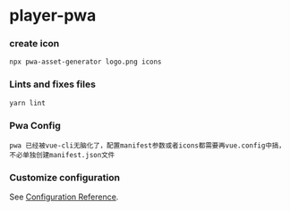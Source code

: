 # player-pwa

### create icon
```
npx pwa-asset-generator logo.png icons
```
### Lints and fixes files
```
yarn lint
```
### Pwa Config
```
pwa 已经被vue-cli无脑化了，配置manifest参数或者icons都需要再vue.config中搞，不必单独创建manifest.json文件
```

### Customize configuration
See [Configuration Reference](https://cli.vuejs.org/config/).

